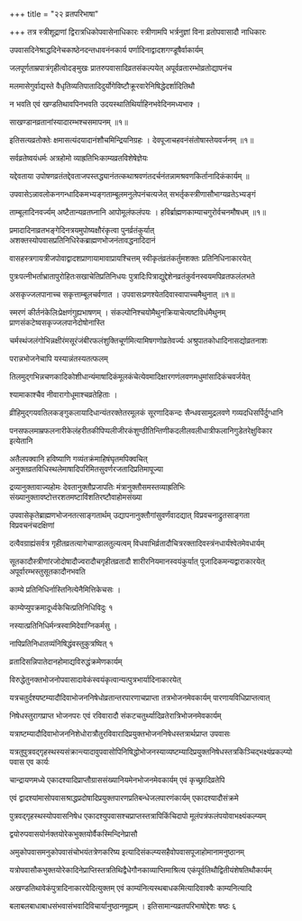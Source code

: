 +++
title = "२२  व्रतपरिभाषा"

+++
तत्र स्त्रीशूद्राणां द्विरात्रधिकोपवासेनाधिकारः स्त्रीणामपि भर्त्रनुज्ञां विना व्रतोपवासादौ नाधिकारः

उपवासदिनेश्राद्धदिनेचकाष्ठेनदन्तधावनंनकार्य पर्णादिनाद्वादशगण्डूषैर्वाकार्यम्

जलपूर्णताम्रपात्रंगृहीत्वोदङ्‌मुखः प्रातरुपवासादिव्रतसंकल्पयेत् अपूर्वव्रतारम्भोव्रतोद्यापनंच

मलमासेगुर्वाद्यस्ते वैधृतिव्यतिपातादिदुर्योगेविष्टौक्रूरवारेनिषिद्धेदर्शादितिथौ

न भवति एवं खण्डतिथावपिनभवति उदयस्थातिथिर्याहिनभवेदिनमध्यभाक्‍ ।

साखण्डानव्रतानांस्यादारम्भश्चसमापनम् ॥१॥

इतिसत्यव्रतोक्तेः क्षमासत्यंदयादानंशौचमिन्द्रियनिग्रहः । देवपूजाचहवनंसंतोषास्तेयवर्जनम् ॥१॥  

सर्वव्रतेष्वयंधर्मः अत्रहोमो व्याह्रतिभिःकाम्यव्रतविशेषेज्ञेयः

यद्देवताया उपोषणव्रतंतद्देवताजपस्तद्ध्यानंतत्कथाश्रवणंतदर्चनंतन्नामश्रवणकिर्तानादिकंकार्यम् ॥  

उपवासेऽन्नावलोकनगन्धादिकमभ्यङ्गताम्बूलमनुलेपनंचत्यजेत् सभर्तृकस्त्रीणासौभाग्यव्रतेऽभ्यङ्गं

ताम्बूलादिनवर्ज्यम् अष्टैतान्यव्रतघ्नानि आपोमूलंफलंपयः । हविर्ब्राह्मणकाम्याचगुरोर्वचनमौषधम् ॥१॥  

प्रमादादिनाव्रतभङ्गेदिनत्रयमुपोष्यक्षौरंकृत्वा पुनर्व्रतंकुर्यात् अशक्तस्योपवासप्रतिनिधिरेकब्राह्मणभोजनंतावद्धनादिदानं

वासहस्त्रगायत्रीजपोवाद्वादशप्राणायामावाप्रायश्चित्तम् स्वीकृतंव्रतंकर्तुमशक्तः प्रतिनिधिनाकारयेत्

पुत्रःपत्नीभर्ताभ्रातापुरोहितःसखाचेतिप्रतिनिधयः पुत्रादिःपित्राद्युद्देशेनव्रतंकुर्वनस्वयमपिव्रतफलंलभते

असकृज्जलपानाच्च सकृत्ताम्बूलचर्वणात । उपवासःप्रणश्येतदिवास्वापाच्चमैथुनात् ॥१॥  

स्मरणं कीर्तनंकेलिःप्रेक्षणंगुह्यभाषणम् । संकल्पोनिश्चयोमैथुनक्रियाचेत्यष्टविधंमैथुनम् प्राणसंकटेष्वसकृज्जलपानेदोषोनास्ति

चर्मस्थंजलंगोभिन्नक्षीरंमसूरंजंबीरफलंशुक्तिचूर्णमित्यामिषगणोव्रतेवर्ज्यः अश्रुपातकोधादिनासद्योव्रतनाशः

परान्नभोजनेचापि यस्यान्नंतस्यतत्फलम्   

तिलमुद्गभिन्नचणकादिकोशीधान्यंमाषादिकंमूलकंचेत्येवमादिक्षारगणंलवणमधुमांसादिकंचवर्जयेत्

श्यामाकाश्चैव नीवारागोधूमाश्चव्रतेहिताः ।  

व्रीहिमुद्गयवतिलकङ्गुकलायादिधान्यंतरक्तेतरमूलकं सूरणादिकन्दः सैन्धवसामुद्रलवणे गव्यदधिसर्पिर्दुग्धानि

पनसफलमाम्रफलनारीकेलंहरीतकीपिप्पलीजीरकंशुण्ठीतिन्तिणीकदलीलवलीधात्रीफलानिगुडेतरेक्षुविकार इत्येतानि

अतैलपक्वानि हविष्याणि गव्यंतक्रंमाहिषंघृतमपिक्वचित् अनुक्तव्रतविधिस्थलेमाषादिपरिमितसुवर्णरजतादिप्रतिमापूज्या

द्रव्यानुक्तावाज्यहोमः देवतानुक्तौप्रजापतिः मंत्रानुक्तौसमस्तव्याह्रतिभिः संख्यानुक्तावष्टोत्तरशतमष्टाविंशतिरष्टौवाहोमसंख्या

उपवासेकृतेब्राह्मणभोजनतत्साङ्गतार्थम् उद्यापनानुक्तौगांसुवर्णंवादद्यात् विप्रवचनाद्रुतसाङ्गता विप्रवचनंचदक्षिणां

दत्वैवग्राह्यंसर्वत्र गृहीतव्रतत्यागेचाण्डालतुल्यत्वम् विधवाभिर्व्रतादौचित्ररक्तादिवस्त्रंनधार्यंश्वेतमेवधार्यम्

सूतकादौस्त्रीणांरजोदोषादौज्वरादौचगृहीतव्रतादौ शारीरनियमानस्वयंकुर्यात् पूजादिकमन्यद्वाराकारयेत् अपूर्वारम्भस्तुसूतकादौनभवति

काम्ये प्रतिनिधिर्नास्तिनित्येनैमित्तिकेचसः ।  

काम्येप्युपक्रमादूर्ध्वकेचित्प्रतिनिधिविदुः १  

नस्यात्प्रतिनिधिर्मन्त्रस्वामिदेवाग्निकर्मसु ।  

नापिप्रतिनिधातव्यंनिषिद्धंवस्तुकुत्रष्वित् १  

व्रतादिसन्निपातेदानहोमाद्यविरुद्धंक्रमेणकार्यम्

विरुद्धेतुनक्तभोजनोपवासादावेकंस्वयंकृत्वान्यत्पुत्रभार्यादिनाकारयेत्

यत्रचतुर्दश्यष्टम्यादौदिवाभोजननिषेधोव्रतान्तरपारणाचप्राप्ता तत्रभोजनमेवकार्यम् पारणायविधिप्राप्तत्वात्

निषेधस्तुरागप्राप्त भोजनपरः एवं रविवारादौ संकटचतुर्थ्यादिव्रतेरात्रिभोजनमेवकार्यम्

यत्राष्टम्यादौदिवाभोजननिशेधोरात्रौतुरविवारादिप्रयुक्तभोजननिषेधस्तत्रार्थप्राप्त उपवासः

यत्रतुपुत्रवद्‌गृहस्थस्यसंक्रान्त्यादावुपवासोपिनिषिद्धोभोजनस्याव्यष्टम्यादिप्रयुक्तनिषेधस्तत्रकिञ्चिद्भक्ष्यंप्रकल्प्योपवास एव कार्यः

चान्द्रायणमध्ये एकादश्यादिप्राप्तौग्राससंख्यानियमेनभोजनमेवकार्यम् एवं कृच्छ्रादिव्रतेपि

एवं द्वादश्यांमासोपवासश्राद्धप्रदोषादिप्रयुक्तपारणप्रतिबन्धेजलपारणंकार्यम् एकादश्यादौसंक्रमे

पुत्रवद्‌गृहस्थस्योपवासनिषेध एकादश्युपवासश्चप्राप्तस्तत्रापिकिंचिदापो मूलंपत्रंफलंपयोवाभक्ष्यंकल्प्यम्

द्वयोरुपवासयोर्नक्तयोरेकभुक्तयोर्वैकस्मिन्दिनेप्रासौ

अमुकोपवासमनुकोपवासंचोभयंतत्रेणकरिष्य इत्यादिसंकल्प्यसहैवोपवासपूजाहोमानामनुष्ठानम्

यत्रोपवासौकभुक्तयोरेकादिनेप्राप्तिस्तत्रतिथिद्वैधेगौनकाव्याप्तिमाश्रित्य एकंपूर्वतिथौद्वितीयंशेषतिथौकार्यम्

अखण्डतिथावेकंपुत्रादिनाकारयेदित्युक्तम् एवं काम्यंनित्यस्थबाधकमित्यादिवाक्यैः काम्यनित्यादि

बलाबलबाधाबाधसंभवासंभवादिविचार्यानुष्ठानमूह्यम् ।
इतिसामान्यव्रतपरिभाषोद्देशः षष्ठः ६  

